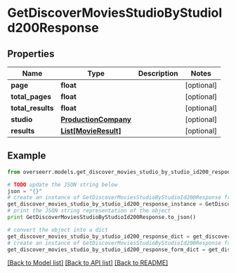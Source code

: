 # GetDiscoverMoviesStudioByStudioId200Response


## Properties
Name | Type | Description | Notes
------------ | ------------- | ------------- | -------------
**page** | **float** |  | [optional] 
**total_pages** | **float** |  | [optional] 
**total_results** | **float** |  | [optional] 
**studio** | [**ProductionCompany**](ProductionCompany.md) |  | [optional] 
**results** | [**List[MovieResult]**](MovieResult.md) |  | [optional] 

## Example

```python
from overseerr.models.get_discover_movies_studio_by_studio_id200_response import GetDiscoverMoviesStudioByStudioId200Response

# TODO update the JSON string below
json = "{}"
# create an instance of GetDiscoverMoviesStudioByStudioId200Response from a JSON string
get_discover_movies_studio_by_studio_id200_response_instance = GetDiscoverMoviesStudioByStudioId200Response.from_json(json)
# print the JSON string representation of the object
print GetDiscoverMoviesStudioByStudioId200Response.to_json()

# convert the object into a dict
get_discover_movies_studio_by_studio_id200_response_dict = get_discover_movies_studio_by_studio_id200_response_instance.to_dict()
# create an instance of GetDiscoverMoviesStudioByStudioId200Response from a dict
get_discover_movies_studio_by_studio_id200_response_form_dict = get_discover_movies_studio_by_studio_id200_response.from_dict(get_discover_movies_studio_by_studio_id200_response_dict)
```
[[Back to Model list]](../README.md#documentation-for-models) [[Back to API list]](../README.md#documentation-for-api-endpoints) [[Back to README]](../README.md)


